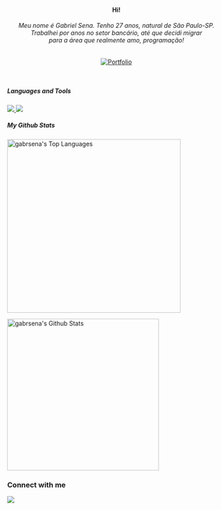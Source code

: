 
<div align="center">
 <h4>
    Hi!
 </h4>
</div>
<div align="center"> <h6>Meu nome é Gabriel Sena. Tenho 27 anos, natural de São Paulo-SP.<br>
Trabalhei por anos no setor bancário, até que decidi migrar<br> para a área que realmente amo, programação!</h6>
</div>

<div align="center">
 
[![Portfolio](https://img.shields.io/badge/portfolio-2e2e2e?style=for-the-badge)](https://senadeveloper.vercel.app/)

</div>


<br>

##### Languages and Tools
  
   <a href="https://skillicons.dev">
     <img src="https://skillicons.dev/icons?i=js,html,css" />
  </a>
 
   <a href="https://skillicons.dev">
    <img src="https://skillicons.dev/icons?i=linux,bash,vscode,git,github" />
  </a>
 
  <br/>
 
                    


##### My Github Stats

<p align="left">
  <a href="https://github.com/SubhamRaoniar28/github-readme-stats"><img alt="gabrsena's Top Languages" src="https://github-readme-stats.vercel.app/api/top-langs/?username=gabrsena&langs_count=8&count_private=true&layout=compact&theme=chartreuse-dark" width="400" /></a>
  </p>
  <p align="left">
 <a href="https://github.com/gabrsena/github-readme-stats"><img alt="gabrsena's Github Stats" src="https://github-readme-stats.vercel.app/api?username=gabrsena&show_icons=true&hide=issues,&count_private=true&theme=chartreuse-dark" width="350" /></a>
</p>

### Connect with me

<p align="left">
  <a href="https://www.linkedin.com/in/0xgabrielsena" target="_blank"><img src="https://img.icons8.com/fluent/48/000000/linkedin.png"/></a>
</p> 
